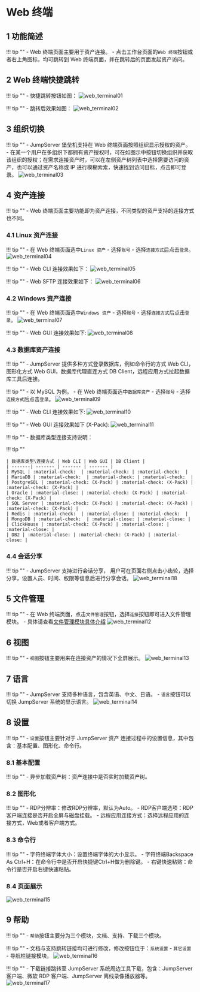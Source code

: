 # Web 终端

## 1 功能简述
!!! tip ""
    - Web 终端页面主要用于资产连接。
    - 点击工作台页面的`Web 终端`按钮或者右上角图标，均可跳转到 Web 终端页面，并在跳转后的页面发起资产访问。

## 2 Web 终端快捷跳转
!!! tip ""
    - 快捷跳转按钮如图：
![web_terminal01](../../img/web_terminal01.png)

!!! tip ""
    - 跳转后效果如图：
![web_terminal02](../../img/web_terminal02.png)

## 3 组织切换
!!! tip ""
    - JumpServer 堡垒机支持在 Web 终端页面按照组织显示授权的资产。
    - 在某一个用户在多组织下都拥有资产授权时，可在如图示中按钮切换组织并获取该组织的授权；在需求连接资产时，可以在左侧资产树列表中选择需要访问的资产，也可以通过资产名称或 IP 进行模糊索索，快速找到访问目标，点击即可登录。
![web_terminal03](../../img/web_terminal03.png)

## 4 资产连接
!!! tip ""
    - Web 终端页面主要功能即为资产连接，不同类型的资产支持的连接方式也不同。

### 4.1 Linux 资产连接
!!! tip ""
    - 在 Web 终端页面选中`Linux 资产` - 选择`账号` - 选择`连接方式`后点击`登录`。
![web_terminal04](../../img/web_terminal04.png)

!!! tip ""
    - Web CLI 连接效果如下：
![web_terminal05](../../img/web_terminal05.png)

!!! tip ""
    - Web SFTP 连接效果如下：
![web_terminal06](../../img/web_terminal06.png)

### 4.2 Windows 资产连接
!!! tip ""
    - 在 Web 终端页面选中`Windows 资产` - 选择`账号` - 选择`连接方式`后点击`登录`。
![web_terminal07](../../img/web_terminal07.png)

!!! tip ""
    - Web GUI 连接效果如下:
![web_terminal08](../../img/web_terminal08.png)

### 4.3 数据库资产连接
!!! tip ""
    - JumpServer 提供多种方式登录数据库，例如命令行的方式 Web CLI，图形化方式 Web GUI，数据库代理直连方式 DB Client，远程应用方式拉起数据库工具后连接。
    
!!! tip ""
    - 以 MySQL 为例。
    - 在 Web 终端页面选中`数据库资产` - 选择`账号` - 选择`连接方式`后点击`登录`。
![web_terminal09](../../img/web_terminal09.png)

!!! tip ""
    - Web CLI 连接效果如下:
![web_terminal10](../../img/web_terminal10.png)

!!! tip ""
    - Web GUI 连接效果如下 (X-Pack):
![web_terminal11](../../img/web_terminal11.png)

!!! tip ""
    - 数据库类型连接支持说明：

!!! tip "" 

    | 数据库类型\连接方式 | Web CLI | Web GUI | DB Client |
    | -------| ------- | ------- | ------- |
    | MySQL | :material-check:  | :material-check: | :material-check:  |
    | MariaDB | :material-check:  | :material-check: | :material-check:  |
    | PostgreSQL | :material-check: (X-Pack) | :material-check: (X-Pack) | :material-check: (X-Pack) |
    | Oracle | :material-close: | :material-check: (X-Pack) | :material-check: (X-Pack) |
    | SQL Server | :material-check: (X-Pack) | :material-check: (X-Pack) | :material-check: (X-Pack) |
    | Redis | :material-check:  | :material-close: | :material-check:  |
    | MongoDB | :material-check:  | :material-close: | :material-close: |
    | ClickHouse | :material-check: (X-Pack) | :material-close: | :material-close: |
    | DB2 | :material-close: | :material-check: (X-Pack) | :material-close: |


### 4.4 会话分享
!!! tip ""
    - JumpServer 支持进行会话分享， 用户可在页面右侧点击小齿轮，选择分享，设置人员、时间、权限等信息后进行分享会话。
![web_terminal18](../../img/web_terminal18.png)


## 5 文件管理
!!! tip ""
    - 在 Web 终端页面，点击`文件管理`按钮，选择`连接`按钮即可进入文件管理模块。
    - 具体请查看[文件管理模块具体介绍](file_management.md)
![web_terminal12](../../img/web_terminal12.png)

## 6 视图
!!! tip ""
    - `视图`按钮主要用来在连接资产的情况下全屏展示。
![web_terminal13](../../img/web_terminal13.png)

## 7 语言
!!! tip ""
    - JumpServer 支持多种语言，包含英语、中文、日语。
    - `语言`按钮可以切换 JumpServer 系统的显示语言。
![web_terminal14](../../img/web_terminal14.png)

## 8 设置
!!! tip ""
    - `设置`按钮主要针对于 JumpServer 资产 连接过程中的设置信息，其中包含：基本配置、图形化、命令行。

### 8.1 基本配置
!!! tip ""
    - 异步加载资产树：资产连接中是否实时加载资产树。

### 8.2 图形化
!!! tip ""
    - RDP分辨率：修改RDP分辨率，默认为Auto。
    - RDP客户端选项：RDP客户端连接是否开启全屏与磁盘挂载。
    - 远程应用连接方式：选择远程应用的连接方式，Web或者客户端方式。

### 8.3 命令行
!!! tip ""
    - 字符终端字体大小：设置终端字体的大小显示。
    - 字符终端Backspace As Ctrl+H：在命令行中是否开启快捷键Ctrl+H做为删除键。
    - 右键快速粘贴：命令行是否开启右键快速粘贴。

### 8.4 页面展示
![web_terminal15](../../img/web_terminal15.png)

## 9 帮助
!!! tip ""
    - `帮助`按钮主要分为三个模块，文档、支持、下载三个模块。

!!! tip ""
    - 文档与支持跳转链接均可进行修改，修改按钮位于：`系统设置` - `其它设置` - 导航栏链接模块。
![web_terminal16](../../img/web_terminal16.png)

!!! tip ""
    - 下载链接跳转至 JumpServer 系统周边工具下载，包含：JumpServer 客户端、微软 RDP 客户端、JumpServer 离线录像播放器等。
![web_terminal17](../../img/web_terminal17.png)
